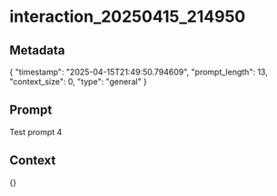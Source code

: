 # interaction_20250415_214950

## Metadata
{
  "timestamp": "2025-04-15T21:49:50.794609",
  "prompt_length": 13,
  "context_size": 0,
  "type": "general"
}

## Prompt
Test prompt 4

## Context
{}
